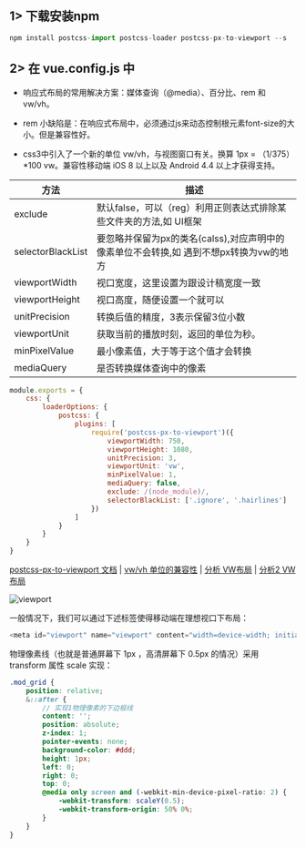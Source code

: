 ## 1> 下载安装npm

```js
npm install postcss-import postcss-loader postcss-px-to-viewport --s
```

## 2> 在 vue.config.js 中

- 响应式布局的常用解决方案：媒体查询（@media）、百分比、rem 和 vw/vh。

- rem 小缺陷是：在响应式布局中，必须通过js来动态控制根元素font-size的大小。但是兼容性好。

- css3中引入了一个新的单位 vw/vh，与视图窗口有关。换算 1px = （1/375）*100 vw。兼容性移动端 iOS 8 以上以及 Android 4.4 以上才获得支持。

| 方法 | 描述 |
| ------ | ------ |
| exclude | 默认false，可以（reg）利用正则表达式排除某些文件夹的方法,如 UI框架 |
| selectorBlackList | 要忽略并保留为px的类名(calss),对应声明中的像素单位不会转换,如 遇到不想px转换为vw的地方|
| viewportWidth | 视口宽度，这里设置为跟设计稿宽度一致 |
| viewportHeight | 视口高度，随便设置一个就可以 |
| unitPrecision | 转换后值的精度，3表示保留3位小数 |
| viewportUnit | 获取当前的播放时刻，返回的单位为秒。 |
| minPixelValue | 最小像素值，大于等于这个值才会转换 |
| mediaQuery | 是否转换媒体查询中的像素 |

```js
module.exports = {
    css: {
        loaderOptions: {
            postcss: {
                plugins: [
                    require('postcss-px-to-viewport')({
                        viewportWidth: 750,
                        viewportHeight: 1080,  
                        unitPrecision: 3,
                        viewportUnit: 'vw',
                        minPixelValue: 1,
                        mediaQuery: false,
                        exclude: /(node_module)/,
                        selectorBlackList: ['.ignore', '.hairlines']
                    })
                ]
            }
        }
    }
}
```

[postcss-px-to-viewport 文档](https://github.com/evrone/postcss-px-to-viewport/blob/master/README_CN.md) | [vw/vh 单位的兼容性](https://caniuse.com/) | [分析 VW布局](https://www.cnblogs.com/imwtr/p/9648233.html) | [分析2 VW布局](https://www.cnblogs.com/imwtr/p/9648233.html#top)

![viewport](https://segmentfault.com/img/bVbtNML?w=2506&h=860)

一般情况下，我们可以通过下述标签使得移动端在理想视口下布局：

```js
<meta id="viewport" name="viewport" content="width=device-width; initial-scale=1.0; maximum-scale=1; user-scalable=no;">
```

物理像素线（也就是普通屏幕下 1px ，高清屏幕下 0.5px 的情况）采用 transform 属性 scale 实现：

```scss
.mod_grid {
    position: relative;
    &::after {
        // 实现1物理像素的下边框线
        content: '';
        position: absolute;
        z-index: 1;
        pointer-events: none;
        background-color: #ddd;
        height: 1px;
        left: 0;
        right: 0;
        top: 0;
        @media only screen and (-webkit-min-device-pixel-ratio: 2) {
            -webkit-transform: scaleY(0.5);
            -webkit-transform-origin: 50% 0%;
        }
    }
}
```